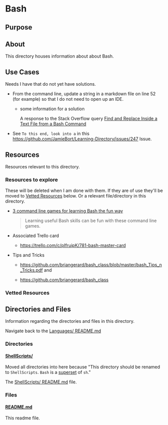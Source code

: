 # Bash

## Purpose

<!-- The purpose of this directory is to [...]. -->

## About

This directory houses information about about Bash.

<!-- [Some information about this directory.] -->

## Use Cases

Needs I have that do not yet have solutions.

- From the command line, update a string in a markdown file on line 52 (for example) so that I do not need to open up an IDE.

  - some information for a solution

    A response to the Stack Overflow query [Find and Replace Inside a Text File from a Bash Command](https://stackoverflow.com/a/525612)

- See `To this end, look into a` in this https://github.com/JamieBort/Learning-Directory/issues/247 Issue.

## Resources

Resources relevant to this directory.

### Resources to explore

These will be deleted when I am done with them. If they are of use they'll be moved to [Vetted Resources](#vetted-resources) below. Or a relevant file/directory in this directory.

- [3 command line games for learning Bash the fun way](https://opensource.com/article/19/10/learn-bash-command-line-games)

  > Learning useful Bash skills can be fun with these command line games.

- Associated Trello card

  - https://trello.com/c/pIfruipK/781-bash-master-card

- Tips and Tricks

  - https://github.com/briangerard/bash_class/blob/master/bash_Tips_n_Tricks.pdf and

  - https://github.com/briangerard/bash_class

### Vetted Resources

## Directories and Files

Information regarding the directories and files in this directory.

Navigate back to the [Languages/ README.md](../README.md)

### Directories

#### [ShellScripts/](./ShellScripts)

Moved all directories into here because "This directory should be renamed to `ShellScripts`. `Bash` is a [superset](https://stackoverflow.com/a/5725297/8210460) of `sh`."

The [ShellScripts/ README.md](./ShellScripts/README.md) file.

### Files

<!-- #### [name_of_other_file_in_here.extension]()

[About_this_file.]

[More_info_about_this_file.] -->

#### [README.md](./README.md)

This readme file.

